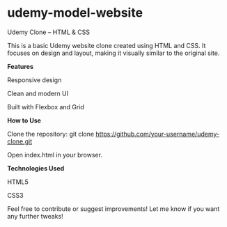 # udemy-model-website
Udemy Clone – HTML & CSS

This is a basic Udemy website clone created using HTML and CSS. It focuses on design and layout, making it visually similar to the original site.

**Features**

Responsive design

Clean and modern UI

Built with Flexbox and Grid

**How to Use**

Clone the repository: git clone https://github.com/your-username/udemy-clone.git 

Open index.html in your browser.

**Technologies Used**

HTML5

CSS3

Feel free to contribute or suggest improvements!
Let me know if you want any further tweaks!
